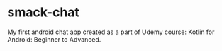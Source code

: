 # smack-chat
My first android chat app created as a part of Udemy course: Kotlin for Android: Beginner to Advanced.
